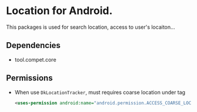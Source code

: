 # Location for Android.

This packages is used for search location, access to user's locaiton...


## Dependencies

- tool.compet.core


## Permissions

- When use `DkLocationTracker`, must requires coarse location under <manifest> tag

	```xml
  	<uses-permission android:name="android.permission.ACCESS_COARSE_LOCATION" />
  	```
